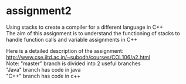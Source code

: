 # assignment2
Using stacks to create a compiler for a different language in C++</br>
The aim of this assignment is to understand the functioning of stacks to handle function calls and variable assignments in C++ </br>

Here is a detailed description of the assignment:
http://www.cse.iitd.ac.in/~subodh/courses/COL106/a2.html
</br>
Note: "master" branch is divided into 2 useful branches</br>
"Java" branch has code in java</br>
"C++" branch has code in c++
